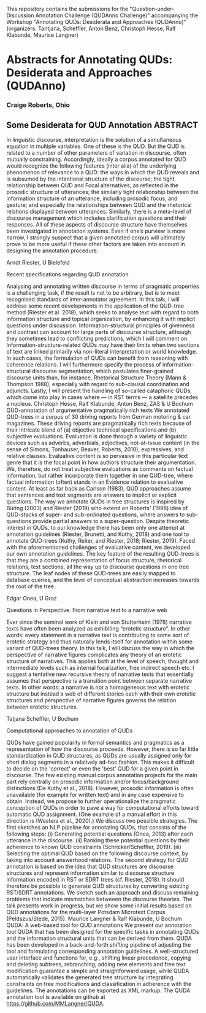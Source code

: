 This repository contains the submissions for the "Question-under-Discussion Annotation Challenge (QUDAnno Challenge)" accompanying the Workshop "Annotating QUDs: Desiderata and Approaches (QUDAnno)" (organizers: Tantjana, Scheffler, Anton Benz, Christoph Hesse, Ralf Klabunde, Maurice Langner)

# Abstracts for Annotating QUDs: Desiderata and Approaches (QUDAnno)

### Craige Roberts, Ohio
## Some Desiderata for QUD Annotation ABSTRACT

In linguistic discourse, interpretation is the solution of a simultaneous equation in multiple variables. One of these is the QUD. But the QUD is related to a number of other parameters of variation in discourse, often mutually constraining. Accordingly, ideally a corpus annotated for QUD would recognize the following features (inter alia) of the underlying phenomenon of relevance to a QUD: the ways in which the QUD reveals and is subsumed by the intentional structure of the discourse; the tight relationship between QUD and Focal alternatives, as reflected in the prosodic structure of utterances; the similarly tight relationship between the information structure of an utterance, including prosodic focus, and gesture; and especially the relationships between QUD and the rhetorical relations displayed between utterances. Similarly, there is a meta-level of discourse management which includes clarification questions and their responses. All of these aspects of discourse structure have themselves been investigated in annotation systems. Even if one’s purview is more narrow, I strongly suspect that a given annotated corpus will ultimately prove to be more useful if these other factors are taken into account in designing the annotation procedure.


Arndt Riester, U Bielefeld

Recent specifications regarding QUD annotation

Analysing and annotating written discourse in terms of pragmatic properties is a challenging task, if the result is not to be arbitrary, but is to meet recognised standards of inter-annotator agreement. In this talk, I will address some recent developments in the application of the QUD-tree method (Riester et al. 2018), which seeks to analyse text with regard to both information structure and topical organization, by enhancing it with implicit questions under discussion. Information-structural principles of givenness and contrast can account for large parts of discourse structure, although they sometimes lead to conflicting predictions, which I will comment on. Information-structure-related QUDs may have their limits when two sections of text are linked primarily via non-literal interpretation or world knowledge. In such cases, the formulation of QUDs can benefit from reasoning with coherence relations. I will furthermore specify the process of information-structural discourse segmentation, which postulates finer-grained discourse units than, for instance, Rhetorical Structure Theory (Mann & Thompson 1988), especially with regard to sub-clausal coordination and adjuncts. Lastly, I will present the handling of so-called cataphoric QUDs, which come into play in cases where — in RST terms — a satellite precedes a nucleus.
Christoph Hesse, Ralf Klabunde, Anton Benz, ZAS & U Bochum
QUD-annotation of argumentative pragmatically rich texts
We annotated QUD-trees in a corpus of 30 driving reports from German motoring & car magazines. These driving reports are pragmatically rich texts because of their intricate blend of (a) objective technical specifications and (b) subjective evaluations. Evaluation is done through a variety of linguistic devices such as adverbs, adverbials, adjectives, not-at-issue content (in the sense of Simons, Tonhauser, Beaver, Roberts, 2010), expressives, and relative clauses. Evaluative content is so pervasive in this particular text genre that it is the focal point in how authors structure their argumentation. We, therefore, do not treat subjective evaluations as comments on factual information, but rather incorporate them together in one QUD-tree, where factual information (often) stands in an Evidence relation to evaluative content. At least as far back as Carlson (1983), QUD approaches assume that sentences and text segments are answers to implicit or explicit questions. The way we annotate QUDs in tree structures is inspired by Büring (2003) and Riester (2019) who extend on Roberts' (1996) idea of QUD-stacks of super- and sub-ordinated questions, where answers to sub-questions provide partial answers to a super-question. Despite theoretic interest in QUDs, to our knowledge there has been only one attempt at annotation guidelines (Riester, Brunetti, and Kuthy, 2018) and one tool to annotate QUD-trees (Kuthy, Reiter, and Riester, 2018; Riester, 2019). Faced with the aforementioned challenges of evaluative content, we developed our own annotation guidelines. The key feature of the resulting QUD-trees is that they are a combined representation of focus structure, rhetorical relations, text sections, all the way up to discourse questions in one tree structure. The leaf nodes of these QUD-trees are easily mapped to database queries, and the level of conceptual abstraction increases towards the root of the tree.

Edgar Onea, U Graz

Questions in Perspective. From narrative text to a narrative web

Ever since the seminal work of Klein and von Stutterheim (1978) narrative texts have often been analyzed as exhibiting “erotetic structure”. In other words: every statement in a narrative text is contributing to some sort of erotetic strategy and thus naturally lends itself for annotation within some variant of QUD-trees theory. In this talk, I will discuss the way in which the perspective of narrative figures complicates any theory of an erotetic structure of narratives. This applies both at the level of speech, thought and intermediate levels such as internal focalization, free indirect speech etc. I suggest a tentative new recursive theory of narrative texts that essentially assumes that perspective is a transition point between separate narrative texts. In other words: a narrative is not a homogeneous text with erotetic structure but instead a web of different stories each with their own erotetic structures and perspective of narrative figures governs the relation between erotetic structures.

Tatjana Scheffler, U Bochum

Computational approaches to annotation of QUDs

QUDs have gained popularity in formal semantics and pragmatics as a representation of how the discourse proceeds. However, there is so far little standardization in QUD structures, as QUDs are usually assigned only for short dialog segments in a relatively ad-hoc fashion. This makes it difficult to decide on the 'correct' or even the 'best' QUD for a given point in discourse. The few existing manual
corpus annotation projects for the main part rely centrally on prosodic information and/or focus/background distinctions (De Kuthy et al., 2018). However, prosodic information is often unavailable (for example for written text) and in any case expensive to obtain. Instead, we propose to further operationalize the pragmatic conception of QUDs in order to pave a way for computational efforts toward automatic QUD assignment. (One example of a manual effort in this direction is (Westera et al., 2020).)
We discuss two possible strategies. The first sketches an NLP pipeline for annotating QUDs, that consists of the following steps: (i) Generating potential questions (Onea, 2013) after each utterance in the discourse. (ii) Ranking these potential questions by their adherence to known QUD constraints (Schricker/Scheffler, 2019). (iii) Selecting the optimal QUD based on the following discourse context, by taking into account answerhood relations.
The second strategy for QUD annotation is based on the idea that QUD structures are discourse structures and represent information similar to discourse structure information encoded in RST or SDRT trees (cf. Riester, 2018). It should therefore be possible to generate QUD structures by converting existing RST/SDRT annotations. We sketch such an approach and discuss remaining problems that indicate mismatches betweeen the discourse theories.
The talk presents work in progress, but we show some initial results based on QUD annotations for the multi-layer Potsdam Microtext Corpus (Peldszus/Stede, 2015).
Maurice Langner & Ralf Klabunde, U Bochum
QUDA: A web-based tool for QUD annotations
We present our annotation tool QUDA that has been designed for the specific tasks in annotating QUDs and the information structural units that can be derived from them. QUDA has been developed in a back-and-forth shifting pipeline of adjusting the tool and formulating corresponding annotation guidelines. A well-structured user interface and functions for, e.g., shifting linear precedence, copying and deleting subtrees, rebranching, adding new elements and free text modification guarantee a simple and straightforward usage, while QUDA automatically validates the generated tree structure by integrating constraints on tree modifications and classification in adherence with the guidelines. The annotations can be exported as XML markup. The QUDA annotation tool is available on github at https://github.com/MMLangner/QUDA.
